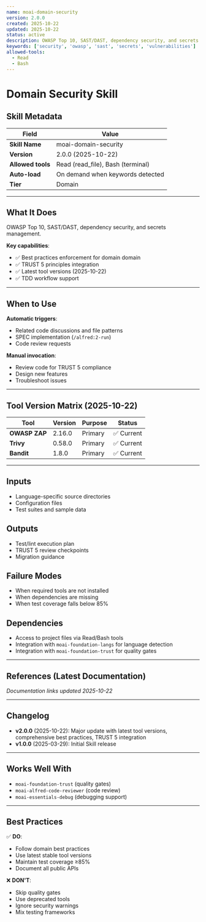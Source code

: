```yaml
---
name: moai-domain-security
version: 2.0.0
created: 2025-10-22
updated: 2025-10-22
status: active
description: OWASP Top 10, SAST/DAST, dependency security, and secrets management.
keywords: ['security', 'owasp', 'sast', 'secrets', 'vulnerabilities']
allowed-tools:
  - Read
  - Bash
---
```


# Domain Security Skill

## Skill Metadata

| Field | Value |
| ----- | ----- |
| **Skill Name** | moai-domain-security |
| **Version** | 2.0.0 (2025-10-22) |
| **Allowed tools** | Read (read_file), Bash (terminal) |
| **Auto-load** | On demand when keywords detected |
| **Tier** | Domain |

---

## What It Does

OWASP Top 10, SAST/DAST, dependency security, and secrets management.

**Key capabilities**:
- ✅ Best practices enforcement for domain domain
- ✅ TRUST 5 principles integration
- ✅ Latest tool versions (2025-10-22)
- ✅ TDD workflow support

---

## When to Use

**Automatic triggers**:
- Related code discussions and file patterns
- SPEC implementation (`/alfred:2-run`)
- Code review requests

**Manual invocation**:
- Review code for TRUST 5 compliance
- Design new features
- Troubleshoot issues

---

## Tool Version Matrix (2025-10-22)

| Tool | Version | Purpose | Status |
|------|---------|---------|--------|
| **OWASP ZAP** | 2.16.0 | Primary | ✅ Current |
| **Trivy** | 0.58.0 | Primary | ✅ Current |
| **Bandit** | 1.8.0 | Primary | ✅ Current |

---

## Inputs

- Language-specific source directories
- Configuration files
- Test suites and sample data

## Outputs

- Test/lint execution plan
- TRUST 5 review checkpoints
- Migration guidance

## Failure Modes

- When required tools are not installed
- When dependencies are missing
- When test coverage falls below 85%

## Dependencies

- Access to project files via Read/Bash tools
- Integration with `moai-foundation-langs` for language detection
- Integration with `moai-foundation-trust` for quality gates

---

## References (Latest Documentation)

_Documentation links updated 2025-10-22_

---

## Changelog

- **v2.0.0** (2025-10-22): Major update with latest tool versions, comprehensive best practices, TRUST 5 integration
- **v1.0.0** (2025-03-29): Initial Skill release

---

## Works Well With

- `moai-foundation-trust` (quality gates)
- `moai-alfred-code-reviewer` (code review)
- `moai-essentials-debug` (debugging support)

---

## Best Practices

✅ **DO**:
- Follow domain best practices
- Use latest stable tool versions
- Maintain test coverage ≥85%
- Document all public APIs

❌ **DON'T**:
- Skip quality gates
- Use deprecated tools
- Ignore security warnings
- Mix testing frameworks
